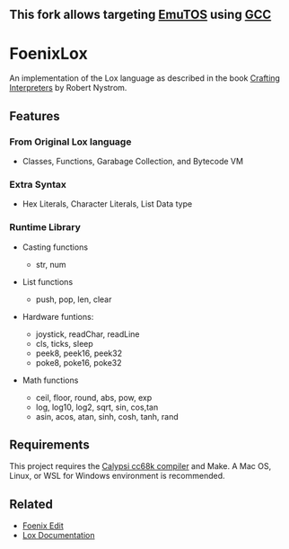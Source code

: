 This fork allows targeting [EmuTOS](https://emutos.sourceforge.io/) using [GCC](http://vincent.riviere.free.fr/soft/m68k-atari-mint/)
---

# FoenixLox

An implementation of the Lox language as described in the book [Crafting Interpreters](https://craftinginterpreters.com) by Robert Nystrom.


## Features

### From Original Lox language
- Classes, Functions, Garabage Collection, and Bytecode VM

### Extra Syntax
- Hex Literals, Character Literals, List Data type

### Runtime Library
- Casting functions
  - str, num

- List functions
  - push, pop, len, clear

- Hardware funtions:
  - joystick, readChar, readLine
  - cls, ticks, sleep
  - peek8, peek16, peek32
  - poke8, poke16, poke32

- Math functions
  - ceil, floor, round, abs, pow, exp
  - log, log10, log2, sqrt, sin, cos,tan
  - asin, acos, atan, sinh, cosh, tanh, rand

## Requirements

This project requires the [Calypsi cc68k compiler](https://www.calypsi.cc) and Make.
A Mac OS, Linux, or WSL for Windows environment is recommended.

## Related
- [Foenix Edit](https://github.com/daschewie/FoenixEdit)
- [Lox Documentation](https://craftinginterpreters.com/the-lox-language.html)
